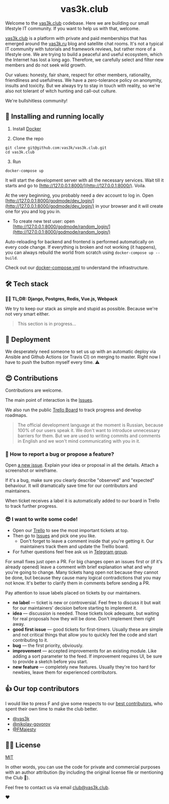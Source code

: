 <div align="center">
  <br>
  <img src="frontend/static/images/logo/logo-256.png" alt="">
  <h1>vas3k.club</h1>
</div>

Welcome to the [vas3k.club](https://vas3k.club) codebase. Here we are building our small lifestyle IT community. If you want to help us with that, welcome.

[vas3k.club](https://vas3k.club) is a platform with private and paid memberships that has emerged around the [vas3k.ru](https://vas3k.ru) blog and satellite chat rooms. It's not a typical IT community with tutorials and framework reviews, but rather more of a lifestyle one. We are trying to build a peaceful and useful ecosystem, which the Internet has lost a long ago. Therefore, we carefully select and filter new members and do not seek wild growth.

Our values: honesty, fair share, respect for other members, rationality, friendliness and usefulness. We have a zero-tolerance policy on anonymity, insults and toxicity. But we always try to stay in touch with reality, so we're also not tolerant of witch hunting and call-out culture.

We're bullshitless community!

## 🔮 Installing and running locally

1. Install [Docker](https://www.docker.com/get-started)

2. Clone the repo

```
git clone git@github.com:vas3k/vas3k.club.git
cd vas3k.club
```

3. Run

```
docker-compose up
```

It will start the development server with all the necessary services. Wait till it starts and go to [http://127.0.0.1:8000/](http://127.0.0.1:8000/). Voila.

At the very beginning, you probably need a dev account to log in. Open [http://127.0.0.1:8000/godmode/dev_login/](http://127.0.0.1:8000/godmode/dev_login/) in your browser and it will create one for you and log you in.
- To create new test user: open [http://127.0.0.1:8000/godmode/random_login/](http://127.0.0.1:8000/godmode/random_login/)

Auto-reloading for backend and frontend is performed automatically on every code change. If everything is broken and not working (it happens), you can always rebuild the world from scratch using `docker-compose up --build`.

Check out our [docker-compose.yml](https://github.com/vas3k/vas3k.club/blob/master/docker-compose.yml) to understand the infrastructure.

## 🛠 Tech stack

👨‍💻 **TL;DR: Django, Postgres, Redis, Vue.js, Webpack**

We try to keep our stack as simple and stupid as possible. Because we're not very smart either.

> This section is in progress...

## 🚢 Deployment

We desperately need someone to set us up with an automatic deploy via Ansible and Github Actions (or Travis CI) on merging to master. Right now I have to push the button myself every time. ⚠️ 

## 😍 Contributions

Contributions are welcome.  

The main point of interaction is the [Issues](https://github.com/vas3k/vas3k.club/issues).

We also run the public [Trello Board](https://trello.com/b/SAbS5JiI/) to track progress and develop roadmaps.

> The official development language at the moment is Russian, because 100% of our users speak it. We don't want to introduce unnecessary barriers for them. But we are used to writing commits and comments in English and we won't mind communicating with you in it.

### 🐛 How to report a bug or propose a feature?

Open [a new issue](https://github.com/vas3k/vas3k.club/issues/new). Explain your idea or proposal in all the details. Attach a screenshot or wireframe.

If it's a bug, make sure you clearly describe "observed" and "expected" behaviour. It will dramatically save time for our contributors and maintainers.

When ticket receives a label it is automatically added to our board in Trello to track further progress.

### 😎 I want to write some code!

- Open our [Trello](https://trello.com/b/SAbS5JiI/) to see the most important tickets at  top.
- Then go to [Issues](https://github.com/vas3k/vas3k.club/issues) and pick one you like.
  - Don't forget to leave a comment inside that you're getting it. Our maintainers track them and update the Trelllo board.
- For futher questions feel free ask us in [Telegram group](https://t.me/vas3k_club_dev).

For small fixes just open a PR. For big changes open an issues first or (if it's already opened) leave a comment with brief explanation what and why you're going to change. Many tickets hang open not because they cannot be done, but because they cause many logical contradictions that you may not know. It's better to clarify them in comments before sending a PR.

Pay attention to issue labels placed on tickets by our maintainers.

- **no label** — ticket is new or controversial. Feel free to discuss it but wait for our maintainers' decision before starting to implement it.
- **idea** — discussion is needed. Those tickets look adequate, but waiting for real proposals how they will be done. Don't implement them right away.
- **good first issue** — good tickets for first-timers. Usually these are simple and not critical things that allow you to quickly feel the code and start contributing to it.
- **bug** — the first priority, obviously.
- **improvement** — accepted improvements for an existing module. Like adding a sort parameter to the feed. If improvement requires UI, be sure to provide a sketch before you start.
- **new feature** —  completely new features. Usually they're too hard for newbies, leave them for experienced contributors.  

## 👍 Our top contributors

I would like to press F and give some respects to our [best contributors](https://github.com/vas3k/vas3k.club/graphs/contributors), who spent their own time to make the club better.

- [@vas3k](https://github.com/vas3k)
- [@nikolay-govorov](https://github.com/nikolay-govorov)
- [@FMajesty](https://github.com/FMajesty)


## 👩‍💼 License 

[MIT](LICENSE)

In other words, you can use the code for private and commercial purposes with an author attribution (by including the original license file or mentioning the Club 🎩).

Feel free to contact us via email [club@vas3k.club](mailto:club@vas3k.club).

❤️
